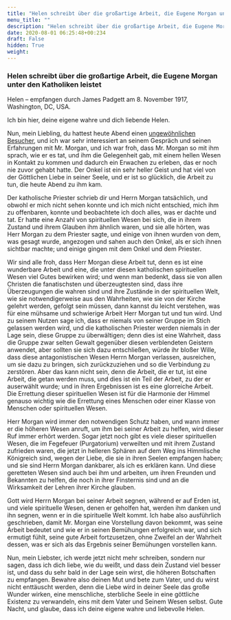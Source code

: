 ```yaml
---
title: "Helen schreibt über die großartige Arbeit, die Eugene Morgan unter den Katholiken leistet"
menu_title: ""
description: "Helen schreibt über die großartige Arbeit, die Eugene Morgan unter den Katholiken leistet"
date: 2020-08-01 06:25:48+00:234
draft: False
hidden: True
weight:
---
```

### Helen schreibt über die großartige Arbeit, die Eugene Morgan unter den Katholiken leistet

Helen – empfangen durch James Padgett am 8. November 1917, Washington, DC, USA.

Ich bin hier, deine eigene wahre und dich liebende Helen.

Nun, mein Liebling, du hattest heute Abend einen [ungewöhnlichen Besucher](/padgett-botschaften/padgett-botschaften-in-reihenfolge-des-datums/padgett-botschaften-1917/ein-katholischer-priester-spricht-mit-herrn-morgan-jep-priester-williams-8-november-1917/), und ich war sehr interessiert an seinem Gespräch und seinen Erfahrungen mit Mr. Morgan, und ich war froh, dass Mr. Morgan so mit ihm sprach, wie er es tat, und ihm die Gelegenheit gab, mit einem hellen Wesen in Kontakt zu kommen und dadurch ein Erwachen zu erleben, das er noch nie zuvor gehabt hatte. Der Onkel ist ein sehr heller Geist und hat viel von der Göttlichen Liebe in seiner Seele, und er ist so glücklich, die Arbeit zu tun, die heute Abend zu ihm kam.

Der katholische Priester schrieb dir und Herrn Morgan tatsächlich, und obwohl er mich nicht sehen konnte und ich mich nicht entschied, mich ihm zu offenbaren, konnte und beobachtete ich doch alles, was er dachte und tat. Er hatte eine Anzahl von spirituellen Wesen bei sich, die in ihrem Zustand und ihrem Glauben ihm ähnlich waren, und sie alle hörten, was Herr Morgan zu dem Priester sagte, und einige von ihnen wurden von dem, was gesagt wurde, angezogen und sahen auch den Onkel, als er sich ihnen sichtbar machte; und einige gingen mit dem Onkel und dem Priester.

Wir sind alle froh, dass Herr Morgan diese Arbeit tut, denn es ist eine wunderbare Arbeit und eine, die unter diesen katholischen spirituellen Wesen viel Gutes bewirken wird; und wenn man bedenkt, dass sie von allen Christen die fanatischsten und überzeugtesten sind, dass ihre Überzeugungen die wahren sind und ihre Zustände in der spirituellen Welt, wie sie notwendigerweise aus den Wahrheiten, wie sie von der Kirche gelehrt werden, gefolgt sein müssen, dann kannst du leicht verstehen, was für eine mühsame und schwierige Arbeit Herr Morgan tut und tun wird. Und zu seinem Nutzen sage ich, dass er niemals von seiner Gruppe im Stich gelassen werden wird, und die katholischen Priester werden niemals in der Lage sein, diese Gruppe zu überwältigen; denn dies ist eine Wahrheit, dass die Gruppe zwar selten Gewalt gegenüber diesen verblendeten Geistern anwendet, aber sollten sie sich dazu entschließen, würde ihr bloßer Wille, dass diese antagonistischen Wesen Herrn Morgan verlassen, ausreichen, um sie dazu zu bringen, sich zurückzuziehen und so die Verbindung zu zerstören. Aber das kann nicht sein, denn die Arbeit, die er tut, ist eine Arbeit, die getan werden muss, und dies ist ein Teil der Arbeit, zu der er auserwählt wurde; und in ihren Ergebnissen ist es eine glorreiche Arbeit. Die Errettung dieser spirituellen Wesen ist für die Harmonie der Himmel genauso wichtig wie die Errettung eines Menschen oder einer Klasse von Menschen oder spirituellen Wesen.

Herr Morgan wird immer den notwendigen Schutz haben, und wann immer er die höheren Wesen anruft, um ihm bei seiner Arbeit zu helfen, wird dieser Ruf immer erhört werden. Sogar jetzt noch gibt es viele dieser spirituellen Wesen, die im Fegefeuer (Purgatorium) verweilten und mit ihrem Zustand zufrieden waren, die jetzt in helleren Sphären auf dem Weg ins Himmlische Königreich sind, wegen der Liebe, die sie in ihren Seelen empfangen haben; und sie sind Herrn Morgan dankbarer, als ich es erklären kann. Und diese geretteten Wesen sind auch bei ihm und arbeiten, um ihren Freunden und Bekannten zu helfen, die noch in ihrer Finsternis sind und an die Wirksamkeit der Lehren ihrer Kirche glauben.

Gott wird Herrn Morgan bei seiner Arbeit segnen, während er auf Erden ist, und viele spirituelle Wesen, denen er geholfen hat, werden ihm danken und ihn segnen, wenn er in die spirituelle Welt kommt. Ich habe also ausführlich geschrieben, damit Mr. Morgan eine Vorstellung davon bekommt, was seine Arbeit bedeutet und wie er in seinen Bemühungen erfolgreich war, und sich ermutigt fühlt, seine gute Arbeit fortzusetzen, ohne Zweifel an der Wahrheit dessen, was er sich als das Ergebnis seiner Bemühungen vorstellen kann.

Nun, mein Liebster, ich werde jetzt nicht mehr schreiben, sondern nur sagen, dass ich dich liebe, wie du weißt, und dass dein Zustand viel besser ist, und dass du sehr bald in der Lage sein wirst, die höheren Botschaften zu empfangen. Bewahre also deinen Mut und bete zum Vater, und du wirst nicht enttäuscht werden, denn die Liebe wird in deiner Seele das große Wunder wirken, eine menschliche, sterbliche Seele in eine göttliche Existenz zu verwandeln, eins mit dem Vater und Seinem Wesen selbst. Gute Nacht, und glaube, dass ich deine eigene wahre und liebevolle Helen.
